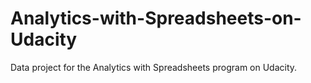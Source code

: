 # Analytics-with-Spreadsheets-on-Udacity
Data project for the Analytics with Spreadsheets program on Udacity.
